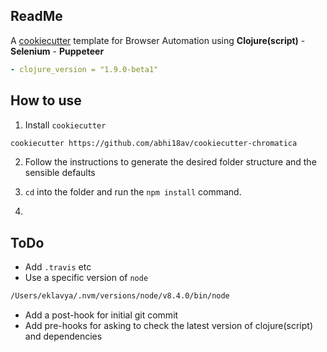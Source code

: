## ReadMe

A [cookiecutter](http://cookiecutter.readthedocs.io/en/latest/readme.html) template for Browser Automation using **Clojure(script)** - **Selenium** - **Puppeteer**


```yaml
- clojure_version = "1.9.0-beta1"
```

## How to use


1. Install `cookiecutter` 

```sh
cookiecutter https://github.com/abhi18av/cookiecutter-chromatica

```

2. Follow the instructions to generate the desired folder structure and the sensible defaults

3. `cd` into the folder and run the `npm install` command.

4. 

## ToDo

- Add `.travis` etc
- Use a specific version of `node`
```sh
/Users/eklavya/.nvm/versions/node/v8.4.0/bin/node
```
- Add a post-hook for initial git commit
- Add pre-hooks for asking to check the latest version of clojure(script) and dependencies
